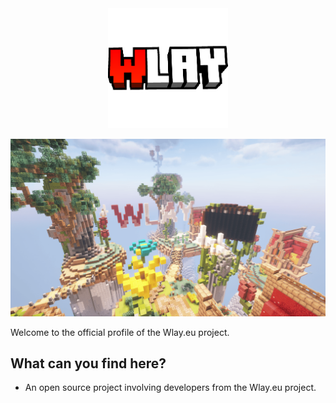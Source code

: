 <div align="center">

<img src="../image/logo.png" alt="Wly.eu logo" style="width: clamp(12rem, 3vw, 1rem);" />

</div>

![Background of Wlay.eu](../image/background.png)

Welcome to the official profile of the Wlay.eu project.

## What can you find here?
- An open source project involving developers from the Wlay.eu project.
